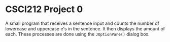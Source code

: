 # CSCI212 Project 0

A small program that receives a sentence input and counts the number of lowercase and uppercase e's in the sentence. It then displays the amount of each. These processes are done using the `JOptionPane()` dialog box. 

